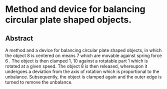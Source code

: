 # Method and device for balancing circular plate shaped objects.

## Abstract
A method and a device for balancing circular plate shaped objects, in which the object 8 is centered on means 7 which are movable against spring force 6 . The object is then clamped 1, 10 against a rotatable part 1 which is rotated at a given speed. The object 8 is then released, whereupon it undergoes a deviation from the axis of rotation which is proportional to the unbalance. Subsequently, the object is clamped again and the outer edge is turned to remove the unbalance.